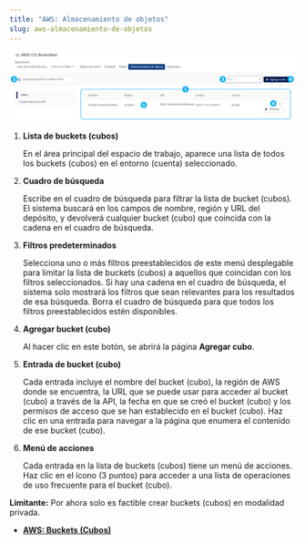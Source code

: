```yaml
---
title: "AWS: Almacenamiento de objetos"
slug: aws-almacenamiento-de-objetos
---
```


![Una captura de pantalla de la página de buckets (cubos) de AWS Object Storage, con puntos numerados que indican características de interés](/assets/aws-objectstorage-bucketlist-numdots-es.png)

1. **Lista de buckets (cubos)**

     En el área principal del espacio de trabajo, aparece una lista de todos los buckets (cubos) en el entorno (cuenta) seleccionado.

2. **Cuadro de búsqueda**

     Escribe en el cuadro de búsqueda para filtrar la lista de bucket (cubos). El sistema buscará en los campos de nombre, región y URL del depósito, y devolverá cualquier bucket (cubo) que coincida con la cadena en el cuadro de búsqueda.

3. **Filtros predeterminados**

     Selecciona uno o más filtros preestablecidos de este menú desplegable para limitar la lista de buckets (cubos) a aquellos que coincidan con los filtros seleccionados. Si hay una cadena en el cuadro de búsqueda, el sistema solo mostrará los filtros que sean relevantes para los resultados de esa búsqueda. Borra el cuadro de búsqueda para que todos los filtros preestablecidos estén disponibles.

4. **Agregar bucket (cubo)**

     Al hacer clic en este botón, se abrirá la página **Agregar cubo**.

5. **Entrada de bucket (cubo)**

     Cada entrada incluye el nombre del bucket (cubo), la región de AWS donde se encuentra, la URL que se puede usar para acceder al bucket (cubo) a través de la API, la fecha en que se creó el bucket (cubo) y los permisos de acceso que se han establecido en el bucket (cubo). Haz clic en una entrada para navegar a la página que enumera el contenido de ese bucket (cubo).

6. **Menú de acciones**

     Cada entrada en la lista de buckets (cubos) tiene un menú de acciones. Haz clic en el ícono (3 puntos) para acceder a una lista de operaciones de uso frecuente para el bucket (cubo).

**Limitante:** Por ahora solo es factible crear buckets (cubos) en modalidad privada.

- **[AWS: Buckets (Cubos)](aws-buckets.md)**  

